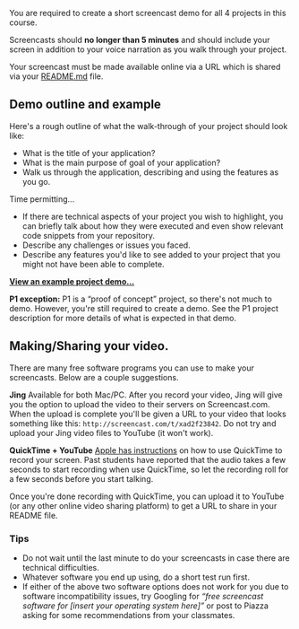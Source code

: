 You are required to create a short screencast demo for all 4 projects in this course.

Screencasts should **no longer than 5 minutes** and should include your screen in addition to your voice narration as you walk through your project.

Your screencast must be made available online via a URL which is shared via your [README.md](http://dwa15.com/Projects.../README) file.


## Demo outline and example
Here's a rough outline of what the walk-through of your project should look like:

* What is the title of your application?
* What is the main purpose of goal of your application?
* Walk us through the application, describing and using the features as you go.

Time permitting...

* If there are technical aspects of your project you wish to highlight, you can briefly talk about how they were executed and even show relevant code snippets from your repository.
* Describe any challenges or issues you faced.
* Describe any features you'd like to see added to your project that you might not have been able to complete.

**[View an example project demo...](http://youtu.be/RoqrD9ZD0N4)**

__P1 exception:__ P1 is a &ldquo;proof of concept&rdquo; project, so there's not much to demo. However, you're still required to create a demo. See the P1 project description for more details of what is expected in that demo.


## Making/Sharing your video.
There are many free software programs you can use to make your screencasts. Below are a couple suggestions.

__Jing__
Available for both Mac/PC. After you record your video, Jing will give you the option to upload the video to their servers on Screencast.com. When the upload is complete you'll be given a URL to your video that looks something like this: `http://screencast.com/t/xad2f23842`. Do not try and upload your Jing video files to YouTube (it won't work).

__QuickTime + YouTube__
[Apple has instructions](https://support.apple.com/kb/PH5882?locale=en_US) on how to use QuickTime to record your screen. Past students have reported that the audio takes a few seconds to start recording when use QuickTime, so let the recording roll for a few seconds before you start talking.

Once you're done recording with QuickTime, you can upload it to YouTube (or any other online video sharing platform) to get a URL to share in your README file.


### Tips
+ Do not wait until the last minute to do your screencasts in case there are technical difficulties.
+ Whatever software you end up using, do a short test run first.
+ If either of the above two software options does not work for you due to software incompatibility issues, try Googling for *&ldquo;free screencast software for [insert your operating system here]&rdquo;* or post to Piazza asking for some recommendations from your classmates.
